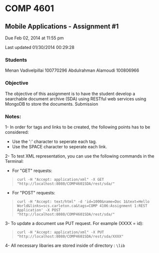 # COMP 4601

## Mobile Applications - Assignment #1

Due Feb 02, 2014 at 11:55 pm

Last updated 01/30/2014 00:29:28


### Students
Menan Vadivelpillai  100770296
Abdulrahman Alamoudi 100806966

### Objective
The objective of this assignment is to have the student develop a searchable document archive (SDA) using RESTful web services using MongoDB to store the documents.
Submission



### Notes:
1- In order for tags and links to be created, the following points has to be considered:

- Use the ':' character to seperate each tag.
- Use the SPACE character to seperate each link.
 
2- To test XML representation, you can use the following commands in the Terminal:

- For "GET" requests:
> `curl -H "Accept: application/xml" -X GET "http://localhost:8080/COMP4601SDA/rest/sda/"`

- For "POST" requests:
> `curl -H "Accept: text/html" -d 'id=1000&name=Doc 1&text=Hello World&links=scs.carleton.ca&tags=COMP 4106:Assignment 1:REST Application' -X POST "http://localhost:8080/COMP4601SDA/rest/sda/"`

3- To update a document use PUT request. For example (XXXX = id):
> `curl -H "Accept: application/xml" -X PUT "http://localhost:8080/COMP4601SDA/rest/sda/XXXX"`

4- All necessary libaries are stored inside of directory : `\lib`
